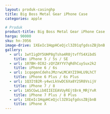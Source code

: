 ```yaml
---
layout: produk-casinghp
title: Big Boss Metal Gear iPhone Case
categories: apple

# Produk
product-title: Big Boss Metal Gear iPhone Case
harga: 90000
sku: hn-3956
image-drive: 1XEeIc1HqpHCeQjcl3Z01qfgdssZBjbnB
gallery:
  - url: 1wYIigDY5UHP8gTsha4R0jtvffS4XibdS
    title: iPhone 5 / 5s / SE
  - url: 107BH-0I82-zQYZAYYV7qRdhCuySux2k2
    title: iPhone 6 / 6s
  - url: 1cqogmnCdehsJMzrwLMCAYZI9HLU9LhCT
    title: iPhone 6 Plus / 6s Plus
  - url: 1Q3ItB2R-y4wcLkVwDC6Xa8Y2SR8VsijV
    title: iPhone 7 / 8
  - url: 1A5CGwLib0IIEIEAVUyREjtBrA_MRjYvR
    title: iPhone 7 Plus / 8 Plus
  - url: 1XEeIc1HqpHCeQjcl3Z01qfgdssZBjbnB
    title: iPhone X
---
```

